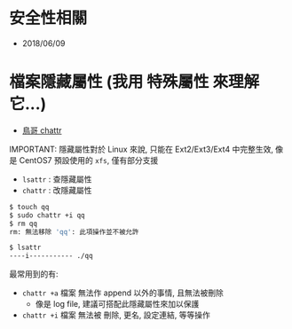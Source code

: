 # 安全性相關

- 2018/06/09


# 檔案隱藏屬性 (我用 特殊屬性 來理解它...)

- [鳥哥 chattr](http://linux.vbird.org/linux_basic/0220filemanager.php#chattr)

IMPORTANT: 隱藏屬性對於 Linux 來說, 只能在 Ext2/Ext3/Ext4 中完整生效, 像是 CentOS7 預設使用的 `xfs`, 僅有部分支援

- `lsattr` : 查隱藏屬性
- `chattr` : 改隱藏屬性

```sh
$ touch qq
$ sudo chattr +i qq
$ rm qq
rm: 無法移除 'qq': 此項操作並不被允許

$ lsattr
----i----------- ./qq
```

最常用到的有:

- `chattr +a` 檔案 無法作 append 以外的事情, 且無法被刪除
    - 像是 log file, 建議可搭配此隱藏屬性來加以保護
- `chattr +i` 檔案 無法被 刪除, 更名, 設定連結, 等等操作

